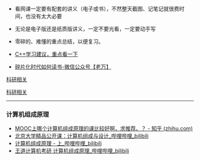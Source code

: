 <!-- - [计划](学习方法/学习计划.md) -->

- 看网课一定要有配套的讲义（电子或书），不然整天截图、记笔记就很费时间，也没有太大必要
- 无论是电子版还是纸质版讲义，一定不要光看，一定要动手写
- 零碎的、难懂的重点总结，以便复习。



- [C++学习建议，重点看一下](https://mp.weixin.qq.com/s/v1wz3tN8PxTGnbMEPHnwFg)
- [碎片化时代如何读书-微信公众号【老万】](https://mp.weixin.qq.com/s/vc569s33WeHwy3dcMYb2AA)





[科研相关](费曼学习法.md ':include')



[科研相关](学习编程感悟.md ':include')

<!-- [科研相关](命名数据网络.md ':include') -->

---

### 计算机组成原理

- [MOOC上哪个计算机组成原理的课比较好啊，求推荐。？ - 知乎 (zhihu.com)](https://www.zhihu.com/question/384549626)
- [北京大学精品公开课：计算机组成与设计_哔哩哔哩_bilibili](https://www.bilibili.com/video/BV1tp4y197Av)
- [计算机组成原理 - 上_哔哩哔哩_bilibili](https://www.bilibili.com/video/BV1fp4y1Y7vG)
- [王道计算机考研 计算机组成原理_哔哩哔哩_bilibili](https://www.bilibili.com/video/BV1BE411D7ii)

